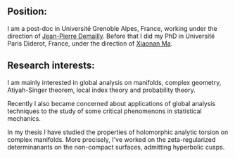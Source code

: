 <h2>Position:</h2>
I am a post-doc in Université Grenoble Alpes, France, working under the direction of
<a href="https://www-fourier.ujf-grenoble.fr/~demailly/">Jean-Pierre Demailly</a>.
Before that I did my PhD in Université Paris Diderot, France, under the direction of <a href="https://webusers.imj-prg.fr/~xiaonan.ma/">Xiaonan Ma</a>.

<h2>Research interests:</h2>

I am mainly interested in global analysis on manifolds, complex geometry, Atiyah-Singer theorem, local index theory and probability theory.
<p>
Recently I also became concerned about applications of global analysis techniques to the study of some critical phenomenons in statistical mechanics.
<p>
In my thesis I have studied the properties of holomorphic analytic torsion on complex manifolds. More precisely, I've worked on the zeta-regularized determinanants on the non-compact surfaces, admitting hyperbolic cusps.
</p>
